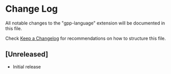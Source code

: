 # Change Log
All notable changes to the "gpp-language" extension will be documented in this file.

Check [Keep a Changelog](http://keepachangelog.com/) for recommendations on how to structure this file.

## [Unreleased]
- Initial release